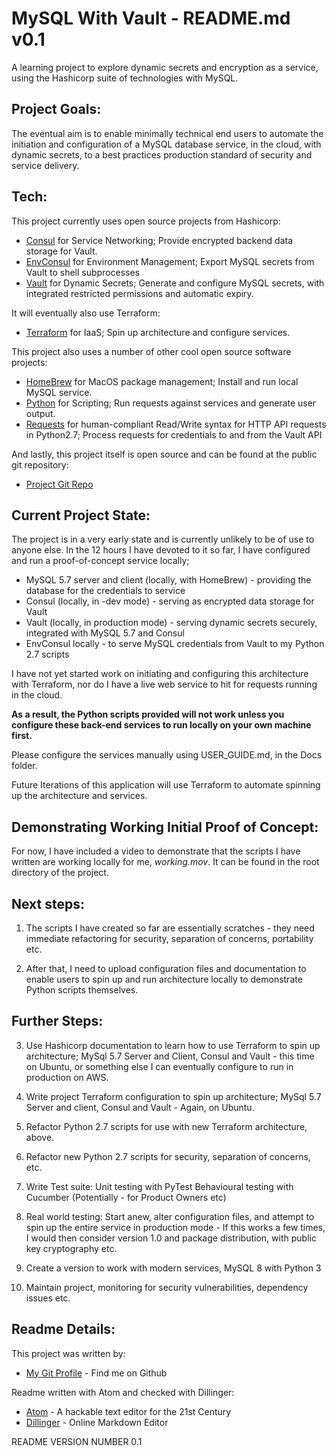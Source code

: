 # MySQL With Vault - README.md v0.1

A learning project to explore dynamic secrets and encryption as a service, using the Hashicorp suite of technologies with MySQL.

## Project Goals:

The eventual aim is to enable minimally technical end users to automate the initiation and configuration of a MySQL database service, in the cloud, with dynamic secrets, to a best practices production standard of security and service delivery.

## Tech:

This project currently uses open source projects from Hashicorp:

* [Consul](https://www.consul.io/) for Service Networking; Provide encrypted backend data storage for Vault.
* [EnvConsul](https://github.com/hashicorp/envconsul/) for Environment Management; Export MySQL secrets from Vault to shell subprocesses
* [Vault](https://www.vaultproject.io/) for Dynamic Secrets; Generate and configure MySQL secrets, with integrated restricted permissions and automatic expiry.

It will eventually also use Terraform:
* [Terraform](https://www.terraform.io/) for IaaS; Spin up architecture and configure services.

This project also uses a number of other cool open source software projects:

* [HomeBrew](https://brew.sh/) for MacOS package management; Install and run local MySQL service.
* [Python](https://www.python.org/) for Scripting; Run requests against services and generate user output.
* [Requests](https://pypi.org/project/requests/) for human-compliant Read/Write syntax for HTTP API requests in Python2.7; Process requests for credentials to and from the Vault API

And lastly, this project itself is open source and can be found at the public git repository:
* [Project Git Repo](https://github.com/SamNiechcial/MySQL-With-Vault)

## Current Project State:

The project is in a very early state and is currently unlikely to be of use to anyone else.
In the 12 hours I have devoted to it so far, I have configured and run a proof-of-concept service locally;

 - MySQL 5.7 server and client (locally, with HomeBrew) - providing the database for the credentials to service
 - Consul (locally, in -dev mode) - serving as encrypted data storage for Vault
 - Vault (locally, in production mode) - serving dynamic secrets securely, integrated with MySQL 5.7 and Consul
 - EnvConsul locally - to serve MySQL credentials from Vault to my Python 2.7 scripts

I have not yet started work on initiating and configuring this architecture with Terraform, nor do I have a live web service to hit for requests running in the cloud.

**As a result, the Python scripts provided will not work unless you configure these back-end services to run locally on your own machine first.**

Please configure the services manually using USER_GUIDE.md, in the Docs folder.

Future Iterations of this application will use Terraform to automate spinning up the architecture and services.

## Demonstrating Working Initial Proof of Concept:

For now, I have included a video to demonstrate that the scripts I have written are working locally for me, *working.mov*. It can be found in the root directory of the project.

## Next steps:

1. The scripts I have created so far are essentially scratches - they need immediate refactoring for security, separation of concerns, portability etc.

2. After that, I need to upload configuration files and documentation to enable users to spin up and run architecture locally to demonstrate Python scripts themselves.

## Further Steps:

3. Use Hashicorp documentation to learn how to use Terraform to spin up architecture; MySql 5.7 Server and Client, Consul and Vault - this time on Ubuntu, or something else I can eventually configure to run in production on AWS.

4. Write project Terraform configuration to spin up architecture; MySql 5.7 Server and client, Consul and Vault - Again, on Ubuntu.

5. Refactor Python 2.7 scripts for use with new Terraform architecture, above.

6. Refactor new Python 2.7 scripts for security, separation of concerns, etc.

7. Write Test suite:
Unit testing with PyTest
Behavioural testing with Cucumber (Potentially - for Product Owners etc)

8. Real world testing: Start anew, alter configuration files, and attempt to spin up the entire service in production mode - If this works a few times, I would then consider version 1.0 and package distribution, with public key cryptography etc.

9. Create a version to work with modern services, MySQL 8 with Python 3

10. Maintain project, monitoring for security vulnerabilities, dependency issues etc.

## Readme Details:

This project was written by:
* [My Git Profile](https://github.com/SamNiechcial) - Find me on Github

Readme written with Atom and checked with Dillinger:

* [Atom](https://atom.io/) - A hackable text editor for the 21st Century
* [Dillinger](https://dillinger.io/) - Online Markdown Editor

README VERSION NUMBER 0.1

[My Git Profile]: <"https://github.com/SamNiechcial">
[Project Git Repo]: <"https://github.com/SamNiechcial/MySQL-With-Vault">

[Atom]: <"https://atom.io/">
[Consul]: <"https://www.consul.io/">
[Dillinger]: <"https://dillinger.io/">
[EnvConsul]: <"https://github.com/hashicorp/envconsul/">
[HomeBrew]: <"https://brew.sh/">
[Python]: <"https://www.python.org/">
[Requests]: <"https://pypi.org/project/requests/">
[Terraform]: <"https://www.terraform.io/">
[Vault]: <"https://www.vaultproject.io/">
